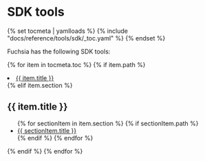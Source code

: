 # SDK tools

{% set tocmeta | yamlloads %}
{% include "docs/reference/tools/sdk/_toc.yaml" %}
{% endset %}

Fuchsia has the following SDK tools:

{% for item in tocmeta.toc %}
  {% if item.path %}
    <li><a href="{{ item.path }}">{{ item.title }}</a></li>
  {% elif item.section %}
      <h2>{{ item.title }}</h2>
        <ul>
    {% for sectionItem in item.section %}
        {% if sectionItem.path %}
          <li><a href="{{ sectionItem.path }}">{{ sectionItem.title }}</a></li>
        {% endif %}
    {% endfor %}
        </ul>
  {% endif %}
{% endfor %}
